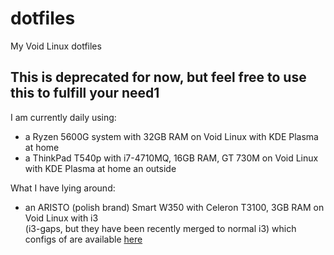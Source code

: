# dotfiles
My Void Linux dotfiles

## This is deprecated for now, but feel free to use this to fulfill your need1
I am currently daily using:
* a Ryzen 5600G system with 32GB RAM on Void Linux with KDE Plasma at home
* a ThinkPad T540p with i7-4710MQ, 16GB RAM, GT 730M on Void Linux with KDE Plasma at home an outside

What I have lying around:
* an ARISTO (polish brand) Smart W350 with Celeron T3100, 3GB RAM on Void Linux with i3<br>
  (i3-gaps, but they have been recently merged to normal i3) which configs of are available [here](https://github.com/NetMan134/dotfiles/tree/main/void-aristo)
